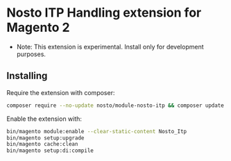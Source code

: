 # Nosto ITP Handling extension for Magento 2

- Note: This extension is experimental. Install only for development purposes.

## Installing

Require the extension with composer:
```bash
composer require --no-update nosto/module-nosto-itp && composer update --no-dev
```

Enable the extension with:
```bash
bin/magento module:enable --clear-static-content Nosto_Itp
bin/magento setup:upgrade
bin/magento cache:clean
bin/magento setup:di:compile
```
